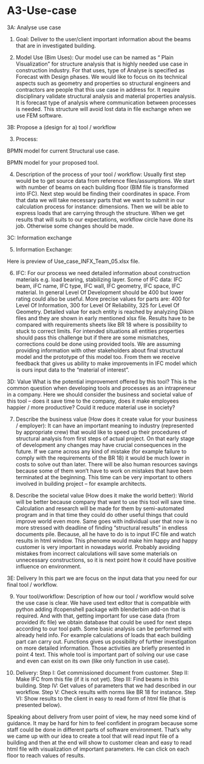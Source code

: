 # A3-Use-case

3A: Analyse use case

1.	Goal: Deliver to the user/client important information about the beams that are in investigated building.
	
2.	Model Use (Bim Uses): Our model use can be named as “ Plain Visualization” for structure analysis that is highly needed use case in construction industry. For that uses, type of Analyse is specified as Forecast with Design phases.
We would like to focus on its technical aspects such as geometry and properties so structural engineers and contractors are people that this use case in address for. It require disciplinary validate structural analysis and material properties analysis. It is forecast type of analysis where communication between processes is needed. This structure will avoid lost data in file exchange when we use FEM software.

3B: Propose a (design for a) tool / workflow

3.	Process: 
	
 BPMN model for current Structural use case.
 
BPMN model for your proposed tool.

4.	Description of the process of your tool / workflow:
Usually first step would be to get source data from reference files/assumptions. We start with number of beams on each building floor (BIM file is transformed into IFC). Next step would be finding their coordinates in space. From that data we will take necessary parts that we want to submit in our calculation process for instance: dimensions. Then we will be able to express loads that are carrying through the structure. When we get results that will suits to our expectations, workflow circle have done its job. Otherwise some changes should be made.

3C: Information exchange

5.	Information Exchange: 
   
Here is preview of Use_case_INFX_Team_05.xlsx file.

6.	IFC: For our process we need detailed information about construction materials e.g. load bearing, stabilizing layer. Some of IFC data: IFC beam, iFC name, IFC type, IFC wall, IFC geometry, IFC space, IFC material. In general Level Of Development should be 400 but lower rating could also be useful. More precise values for parts are: 400 for Level Of Information, 300 for Level Of Reliability, 325 for Level Of Geometry. Detailed value for each entity is reached by analyzing Dikon files and they are shown in early mentioned xlsx file. Results have to be compared with requirements sheets like BR 18 where is possibility to stuck to correct limits. For intended situations all entities properties should pass this challenge but if there are some mismatches, corrections could be done using provided tools.
We are assuming providing information with other stakeholders about final structural model and the prototype of this model too. From them we receive feedback that gives us ability to make improvements in IFC model which is ours input data to the “material of interest”.
  
3D: Value What is the potential improvement offered by this tool?
This is the common question when developing tools and processes as an intrapreneur in a company. Here we should consider the business and societal value of this tool – does it save time to the company, does it make employees happier / more productive? Could it reduce material use in society?

7.	Describe the business value (How does it create value for your business / employer): It can have an important meaning to industry (represented by appropriate crew) that would like to speed up their procedures of structural analysis from first steps of actual project. On that early stage of development any changes may have crucial consequences in the future. If we came across any kind of mistake (for example failure to comply with the requirements of the BR 18) it would be much lower in costs to solve out than later. There will be also human resources savings because some of them won’t have to work on mistakes that have been terminated at the beginning. This time can be very important to others involved in building project – for example architects.
	
8.	Describe the societal value (How does it make the world better):
World will be better because company that want to use this tool will save time. Calculation and research will be made for them by semi-automated program and in that time they could do other useful things that could improve world even more. Same goes with individual user that now is no more stressed with deadline of finding “structural results” in endless documents pile. Because, all he have to do is to input IFC file and watch results in html window. This phenome would make him happy and happy customer is very important in nowadays world. Probably avoiding mistakes from incorrect calculations will save some materials on unnecessary constructions, so it is next point how it could have positive influence on environment.

3E: Delivery
In this part we are focus on the input data that you need for our final tool / workflow.

9.	Your tool/workflow: Description of how our tool / workflow would solve the use case is clear.
We have used text editor that is compatible with python adding ifcopenshell package with blenderbim add-on that is required. And with that, getting important for use case data (from provided ifc file) we obtain database that could be used for next steps according to our tool path. Some basic analysis can be performed with already held info. For example calculations of loads that each building part can carry out. Functions gives us possibility of further investigation on more detailed information. Those activities are briefly presented in point 4 text. This whole tool is important part of solving our use case and even can exist on its own (like only function in use case).











10.	Delivery:
Step I: Get commissioned document from customer.
Step II: Make IFC from this file (if it is not yet).
Step III: Find beams in this building.
Step IV: Get values of parameters that we had described in our workflow.
Step V: Check results with norms like BR 18 for instance.
Step VI: Show results to the client in easy to read form of html file (that is presented below).

 

Speaking about delivery from user point of view, he may need some kind of guidance. It may be hard for him to feel confident in program because some staff could be done in different parts of software environment. That’s why we came up with our idea to create a tool that will read input file of a building and then at the end will show to customer clean and easy to read html file with visualization of important parameters. He can click on each floor to reach values of results.
